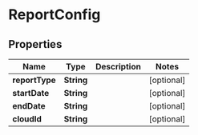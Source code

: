 

# ReportConfig

## Properties

Name | Type | Description | Notes
------------ | ------------- | ------------- | -------------
**reportType** | **String** |  |  [optional]
**startDate** | **String** |  |  [optional]
**endDate** | **String** |  |  [optional]
**cloudId** | **String** |  |  [optional]




